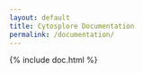 ```yaml
---
layout: default
title: Cytosplore Documentation
permalink: /documentation/
---
```

{% include doc.html %}
